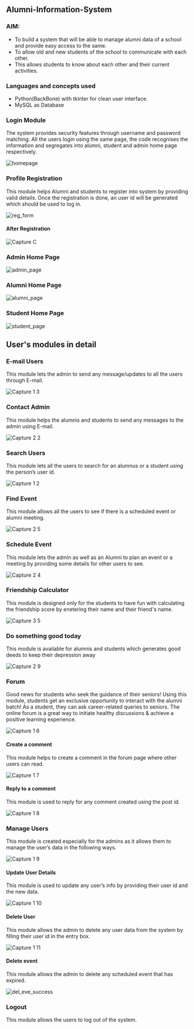 ## Alumni-Information-System

### AIM:

- To build a system that will be able to manage alumni data of a school and provide easy access to the same. 
- To allow old and new students of the school to communicate with each other. 
- This allows students to know about each other and their current activities.

### Languages and concepts used
- Python(BackBone) with tkinter for clean user interface.
- MySQL as Database

### Login Module
The system provides security features through username and password matching. All the users login using the same page, the code recognises the information and segregates into alumni, student and admin home page respectively.

![homepage](https://user-images.githubusercontent.com/64159652/97806793-6ecaa580-1c83-11eb-9078-08099f76f9ed.PNG)


### Profile Registration
This module helps Alumni and students to register into system by providing valid details. Once the registration is done, an user id will be generated which should be used to log in.

![reg_form](https://user-images.githubusercontent.com/64159652/97806888-ee587480-1c83-11eb-9151-8f55f28f2bb3.PNG)


#### After Registration

![Capture C](https://user-images.githubusercontent.com/64159652/97807305-121cba00-1c86-11eb-9ad8-f95cd84bd958.PNG)


### Admin Home Page

![admin_page](https://user-images.githubusercontent.com/64159652/97806967-37a8c400-1c84-11eb-8ad3-868dd8d25fb9.PNG)


### Alumni Home Page

![alumni_page](https://user-images.githubusercontent.com/64159652/97807351-41332b80-1c86-11eb-85b9-118c0c6e53f3.PNG)


### Student Home Page

![student_page](https://user-images.githubusercontent.com/64159652/97807406-85bec700-1c86-11eb-987c-aca2c8800031.PNG)


## User's modules in detail

### E-mail Users
This module lets the admin to send any message/updates to all the users through E-mail.

![Capture 1 3](https://user-images.githubusercontent.com/64159652/97807463-f665e380-1c86-11eb-97e8-5c8f56994be6.PNG)


### Contact Admin
This module helps the alumnis and students to send any messages to the admin using E-mail.

![Capture 2 2](https://user-images.githubusercontent.com/64159652/97807803-01217800-1c89-11eb-80da-e214f76560a1.PNG)


### Search Users
This module lets all the users to search for an alumnus or a student using the person’s user id.

![Capture 1 2](https://user-images.githubusercontent.com/64159652/97807476-15647580-1c87-11eb-96b7-35e54d9e8172.PNG)


### Find Event
This module allows all the users to see if there is a scheduled event or alumni meeting.

![Capture 2 5](https://user-images.githubusercontent.com/64159652/97807513-49d83180-1c87-11eb-8409-3d28a51f3ebc.PNG)


### Schedule Event
This module lets the admin as well as an Alumni to plan an event or a meeting by providing some details for other users to see.

![Capture 2 4](https://user-images.githubusercontent.com/64159652/97807538-755b1c00-1c87-11eb-894e-e8ffc430163f.PNG)


### Friendship Calculator
This module is designed only for the students to have fun with calculating the friendship score by enetering their name and their friend's name.

![Capture 3 5](https://user-images.githubusercontent.com/64159652/97807577-9d4a7f80-1c87-11eb-8c42-5f4477f3e652.PNG)


### Do something good today
This module is available for alumnis and students which generates good deeds to keep their depression away

![Capture 2 9](https://user-images.githubusercontent.com/64159652/97807667-1518aa00-1c88-11eb-92ee-2339b5d8285a.PNG)


### Forum
Good news for students who seek the guidance of their seniors! Using this module, students get an exclusive opportunity to interact with the alumni batch! As a student, they can ask career-related queries to seniors. The online forum is a great way to initiate healthy discussions & achieve a positive learning experience.

![Capture 1 6](https://user-images.githubusercontent.com/64159652/97807711-60cb5380-1c88-11eb-803d-082685b2617c.PNG)


#### Create a comment
This module helps to create a comment in the forum page where other users can read.

![Capture 1 7](https://user-images.githubusercontent.com/64159652/97807744-9a9c5a00-1c88-11eb-8193-cbe46cea1e2f.PNG)


#### Reply to a comment
This module is used to reply for any comment created using the post id.

![Capture 1 8](https://user-images.githubusercontent.com/64159652/97807762-bef83680-1c88-11eb-9d7a-6dd9a1bcc60e.PNG)


### Manage Users
This module is created especially for the admins as it allows them to manage the user’s data in the following ways.

![Capture 1 9](https://user-images.githubusercontent.com/64159652/97807848-404fc900-1c89-11eb-8e33-7e2907d447ba.PNG)


#### Update User Details
This module is used to update any user’s info by providing their user id and the new data.

![Capture 1 10](https://user-images.githubusercontent.com/64159652/97807866-5cec0100-1c89-11eb-9cb3-d846c482d2f1.PNG)


#### Delete User
This module allows the admin to delete any user data from the system by filling their user id in the entry box.

![Capture 1 11](https://user-images.githubusercontent.com/64159652/97807918-8f95f980-1c89-11eb-8e29-04ef8957dc20.PNG)


#### Delete event
This module allows the admin to delete any scheduled event that has expired.

![del_eve_success](https://user-images.githubusercontent.com/64159652/97807963-ce2bb400-1c89-11eb-92f5-3d4a2efb756a.PNG)


### Logout
This module allows the users to log out of the system.



